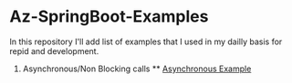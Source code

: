# Az-SpringBoot-Examples
In this repository I'll add list of examples that I used in my dailly basis for repid and development.

1) Asynchronous/Non Blocking calls
** [Asynchronous Example](https://github.com/AzharMobeen/Az-SpringBoot-Examples/Az-Multithreading-Example)
